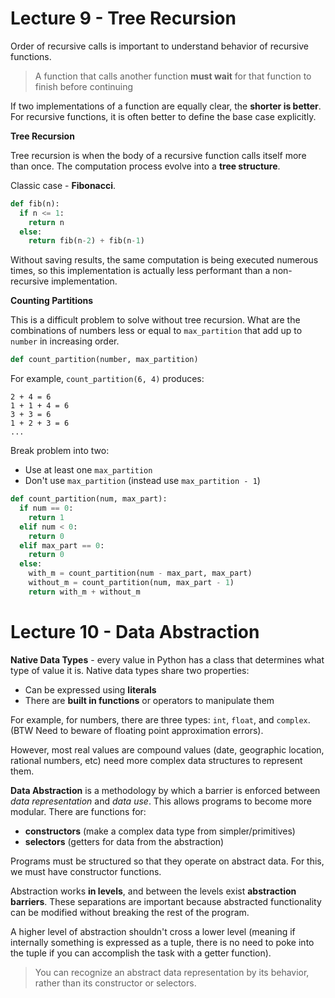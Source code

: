 # Lecture 9 - Tree Recursion

Order of recursive calls is important to understand behavior of recursive functions.

> A function that calls another function **must wait** for that function to finish before continuing

If two implementations of a function are equally clear, the **shorter is better**.
For recursive functions, it is often better to define the base case explicitly.



**Tree Recursion**

Tree recursion is when the body of a recursive function calls itself more than once.
The computation process evolve into a **tree structure**.

Classic case - **Fibonacci**.

```python
def fib(n):
  if n <= 1:
    return n
  else:
    return fib(n-2) + fib(n-1)
```

Without saving results, the same computation is being executed numerous times, so this implementation is actually less performant than a non-recursive implementation.



**Counting Partitions**

This is a difficult problem to solve without tree recursion. What are the combinations of numbers less or equal to `max_partition` that add up to `number` in increasing order.

```python
def count_partition(number, max_partition)
```

For example, `count_partition(6, 4)` produces:

```
2 + 4 = 6
1 + 1 + 4 = 6
3 + 3 = 6
1 + 2 + 3 = 6
...
```

Break problem into two:

- Use at least one `max_partition`
- Don't use `max_partition` (instead use `max_partition - 1`)

```python
def count_partition(num, max_part):
  if num == 0:
    return 1
  elif num < 0:
    return 0
  elif max_part == 0:
    return 0
  else:
    with_m = count_partition(num - max_part, max_part)
    without_m = count_partition(num, max_part - 1)
    return with_m + without_m
```



# Lecture 10 - Data Abstraction

**Native Data Types** - every value in Python has a class that determines what type of value it is. Native data types share two properties:

- Can be expressed using **literals** 
- There are **built in functions** or operators to manipulate them

For example, for numbers, there are three types: `int`, `float`, and `complex`. (BTW Need to beware of floating point approximation errors).

However, most real values are compound values (date, geographic location, rational numbers, etc) need more complex data structures to represent them.

**Data Abstraction** is a methodology by which a barrier is enforced between *data representation* and *data use*. This allows programs to become more modular. There are functions for:

- **constructors** (make a complex data type from simpler/primitives)
- **selectors** (getters for data from the abstraction)

Programs must be structured so that they operate on abstract data. For this, we must have constructor functions.

Abstraction works **in levels**, and between the levels exist **abstraction barriers**. These separations are important because abstracted functionality can be modified without breaking the rest of the program.

A higher level of abstraction shouldn't cross a lower level (meaning if internally something is expressed as a tuple, there is no need to poke into the tuple if you can accomplish the task with a getter function).

>  You can recognize an abstract data representation by its behavior, rather than its constructor or selectors. 

